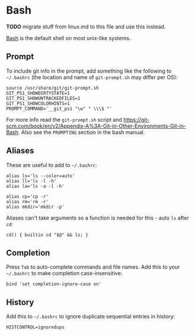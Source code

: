 # Bash
**TODO** migrate stuff from linux.md to this file and use this instead.

[Bash][] is the default shell on most unix-like systems.

## Prompt
To include git info in the prompt, add something like the following to
`~/.bashrc` (the location and name of `git-prompt.sh` may differ per OS):

    source /usr/share/git/git-prompt.sh
    GIT_PS1_SHOWDIRTYSTATE=1
    GIT_PS1_SHOWUNTRACKEDFILES=1
    GIT_PS1_SHOWCOLORHINTS=1
    PROMPT_COMMAND='__git_ps1 "\w" " \\\$ "'

For more info read the `git-prompt.sh` script and <https://git-scm.com/book/en/v2/Appendix-A%3A-Git-in-Other-Environments-Git-in-Bash>.
Also see the `PROMPTING` section in the bash manual.

## Aliases
These are useful to add to `~/.bashrc`:

    alias ls='ls --color=auto'
    alias ll='ls -l -h'
    alias la='ls -a -l -h'

    alias cp='cp -r'
    alias rm='rm -r'
    alias mkdir='mkdir -p'

Aliases can't take arguments so a function is needed for this -
auto `ls` after `cd`:

    cd() { builtin cd "$@" && ls; }

## Completion
Press `Tab` to auto-complete commands and file names.
Add this to your `~/.bashrc` to make completion case-insensitive:

    bind 'set completion-ignore-case on'

## History
Add this to `~/.bashrc` to ignore duplicate sequential entries in history:

    HISTCONTROL=ignoredups
[Bash]: https://en.wikipedia.org/wiki/Bash_(Unix_shell)
